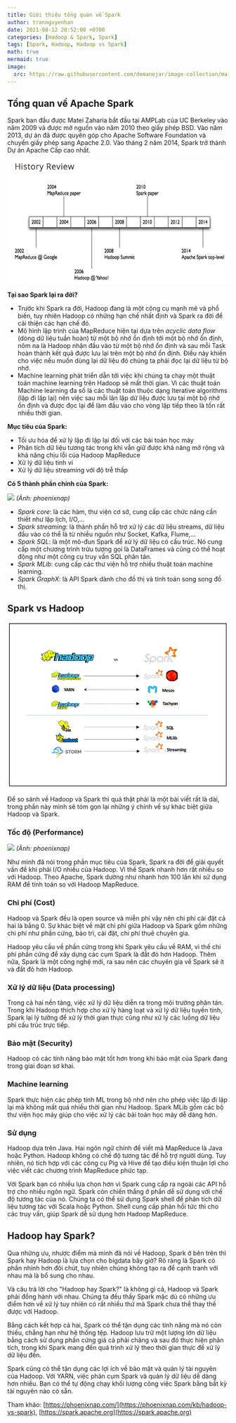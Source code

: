 ```yaml
---
title: Giới thiệu tổng quan về Spark
author: trannguyenhan
date: 2021-08-12 20:52:00 +0700
categories: [Hadoop & Spark, Spark]
tags: [Spark, Hadoop, Hadoop vs Spark]
math: true
mermaid: true
image:
  src: https://raw.githubusercontent.com/demanejar/image-collection/main/SparkIntro/hadoopvsspark.png
---
```

## Tổng quan về Apache Spark 

Spark ban đầu được Matei Zaharia bắt đầu tại AMPLab của UC Berkeley vào năm 2009 và được mở nguồn vào năm 2010 theo giấy phép BSD. Vào năm 2013, dự án đã được quyên góp cho Apache Software Foundation và chuyển giấy phép sang Apache 2.0. Vào tháng 2 năm 2014, Spark trở thành Dự án Apache Cấp cao nhất.

![](https://raw.githubusercontent.com/demanejar/image-collection/main/SparkIntro/spark_history.png)

**Tại sao Spark lại ra đời?**
- Trước khi Spark ra đời, Hadoop đang là một công cụ mạnh mẽ và phổ biến, tuy nhiên Hadoop có những hạn chế nhất định và Spark ra đời để cải thiện các hạn chế đó.
- Mô hình lập trình của MapReduce hiện tại dựa trên _acyclic data flow_ (dòng dữ liệu tuần hoàn) từ một bộ nhớ ổn định tới một bộ nhớ ổn định, nôm na là Hadoop nhận đầu vào từ một bộ nhớ ổn định và sau mỗi Task hoàn thành kết quả được lưu lại trên một bộ nhớ ổn định. Điều này khiến cho việc nếu muốn dùng lại dữ liệu đó chúng ta phải đọc lại dữ liệu từ bộ nhớ.
- Machine learning phát triển dẫn tới việc khi chúng ta chạy một thuật toán machine learning trên Hadoop sẽ mất thời gian. Vì các thuật toán Machine learning đa số là các thuật toán thuộc dạng Iterative algorithms (lặp đi lặp lại) nên việc sau mỗi lân lặp dữ liệu được lưu tại một bộ nhớ ổn định và được đọc lại để làm đầu vào cho vòng lặp tiếp theo là tốn rất nhiều thời gian.

**Mục tiêu của Spark:**
- Tối ưu hóa để xử lý lặp đi lặp lại đối với các bài toán học máy 
- Phân tích dữ liệu tương tác trong khi vẫn giữ được khả năng mở rộng và khả năng chịu lỗi của Hadoop MapReduce
- Xử lý dữ liệu tinh vi 
- Xử lý dữ liệu streaming với độ trễ thấp

**Có 5 thành phần chính của Spark:**

![](https://phoenixnap.com/kb/wp-content/uploads/2021/04/spark-components-diagram.png)
*(Ảnh: phoenixnap)*

- *Spark core*: là các hàm, thư viện cơ sở, cung cấp các chức năng cần thiết như lập lịch, I/O,...
- *Spark streaming*: là thành phần hỗ trợ xử lý các dữ liệu streams, dữ liệu đầu vào có thể là từ nhiều nguồn như Socket, Kafka, Flume,...
- *Spark SQL*: là một mô-đun Spark để xử lý dữ liệu có cấu trúc. Nó cung cấp một chương trình trừu tượng gọi là DataFrames và cũng có thể hoạt động như một công cụ truy vấn SQL phân tán. 
- *Spark MLib*: cung cấp các thư viện hỗ trợ nhiều thuật toán machine learning.
- *Spark GraphX*: là API Spark dành cho đồ thị và tính toán song song đồ thị.

## Spark vs Hadoop

![](https://raw.githubusercontent.com/demanejar/image-collection/main/SparkIntro/spark_vs_hadoop.png)

Để so sánh về Hadoop và Spark thì quả thật phải là một bài viết rất là dài, trong phần này mình sẽ tóm gọn lại những ý chính về sự khác biệt giữa Hadoop và Spark.

### Tốc độ (Performance)

![](https://phoenixnap.com/kb/wp-content/uploads/2021/04/hadoop-performance-coparison.png)
*(Ảnh: phoenixnap)*

Như mình đã nói trong phần mục tiêu của Spark, Spark ra đời để giải quyết vấn đề khi phải I/O nhiều của Hadoop. Vì thế Spark nhanh hơn rất nhiều so với Hadoop. Theo Apache, Spark dường như nhanh hơn 100 lần khi sử dụng RAM để tính toán so với Hadoop MapReduce.

### Chi phí (Cost) 

Hadoop và Spark đều là open source và miễn phí vậy nên chi phí cài đặt cả hai là bằng 0. Sự khác biệt về mặt chi phí giữa Hadoop và Spark gồm những chi phí như phần cứng, bảo trì, cài đặt, chi phí thuê chuyên gia.

Hadoop yêu cầu về phần cứng trong khi Spark yêu cầu về RAM, vì thế chi phí phần cứng để xây dựng các cụm Spark là đắt đỏ hơn Hadoop. Thêm nữa, Spark là một công nghệ mới, ra sau nên các chuyên gia về Spark sẽ ít và đắt đỏ hơn Hadoop. 

### Xử lý dữ liệu (Data processing)

Trong cả hai nền tảng, việc xử lý dữ liệu diễn ra trong môi trường phân tán. Trong khi Hadoop thích hợp cho xử lý hàng loạt và xử lý dữ liệu tuyến tính, Spark lại lý tưởng để xử lý thời gian thực cũng như xử lý các luồng dữ liệu phi cấu trúc trực tiếp.

### Bảo mật (Security)

Hadoop có các tính năng bảo mật tốt hơn trong khi bảo mật của Spark đang trong giai đoạn sơ khai.

### Machine learning

Spark thực hiện các phép tính ML trong bộ nhớ nên cho phép việc lặp đi lặp lại mà không mất quá nhiều thời gian như Hadoop. Spark MLib gồm các bộ thư viện học máy giúp cho việc xử lý các bài toán học máy dễ dàng hơn.

### Sử dụng 

Hadoop dựa trên Java. Hai ngôn ngữ chính để viết mã MapReduce là Java hoặc Python. Hadoop không có chế độ tương tác để hỗ trợ người dùng. Tuy nhiên, nó tích hợp với các công cụ Pig và Hive để tạo điều kiện thuận lợi cho việc viết các chương trình MapReduce phức tạp.

Với Spark bạn có nhiều lựa chọn hơn vì Spark cung cấp ra ngoài các API hỗ trợ cho nhiều ngôn ngữ. Spark còn chiến thắng ở phần dễ sử dụng với chế độ tương tác của nó. Chúng ta có thể sử dụng Spark shell để phân tích dữ liệu tương tác với Scala hoặc Python. Shell cung cấp phản hồi tức thì cho các truy vấn, giúp Spark dễ sử dụng hơn Hadoop MapReduce.

## Hadoop hay Spark? 

Qua những ưu, nhược điểm mà mình đã nói về Hadoop, Spark ở bên trên thì Spark hay Hadoop là lựa chọn cho bigdata bây giờ? Rõ ràng là Spark có phần nhỉnh hơn đôi chút, tuy nhiên chúng không tạo ra để cạnh tranh với nhau mà là bổ sung cho nhau.

Và câu trả lời cho "Hadoop hay Spark?" là không gì cả, Hadoop và Spark phải đồng hành với nhau. Chúng ta đều thấy Spark mặc dù có những ưu điểm hơn về xử lý tuy nhiên có rất nhiều thứ mà Spark chưa thể thay thế được với Hadoop.

Bằng cách kết hợp cả hai, Spark có thể tận dụng các tính năng mà nó còn thiếu, chẳng hạn như hệ thống tệp. Hadoop lưu trữ một lượng lớn dữ liệu bằng cách sử dụng phần cứng giá cả phải chăng và sau đó thực hiện phân tích, trong khi Spark mang đến quá trình xử lý theo thời gian thực để xử lý dữ liệu đến.

Spark cũng có thể tận dụng các lợi ích về bảo mật và quản lý tài nguyên của Hadoop. Với YARN, việc phân cụm Spark và quản lý dữ liệu dễ dàng hơn nhiều. Bạn có thể tự động chạy khối lượng công việc Spark bằng bất kỳ tài nguyên nào có sẵn.

Tham khảo: [https://phoenixnap.com/](https://phoenixnap.com/kb/hadoop-vs-spark), [https://spark.apache.org](https://spark.apache.org)
